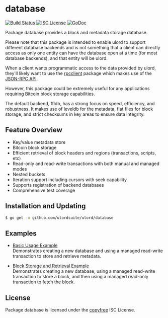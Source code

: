 database
========

[![Build Status](http://img.shields.io/travis/ulordsuite/ulord.svg)](https://travis-ci.org/ulordsuite/ulord)
[![ISC License](http://img.shields.io/badge/license-ISC-blue.svg)](http://copyfree.org)
[![GoDoc](https://img.shields.io/badge/godoc-reference-blue.svg)](http://godoc.org/github.com/ulordsuite/ulord/database)

Package database provides a block and metadata storage database.

Please note that this package is intended to enable ulord to support different
database backends and is not something that a client can directly access as only
one entity can have the database open at a time (for most database backends),
and that entity will be ulord.

When a client wants programmatic access to the data provided by ulord, they'll
likely want to use the [rpcclient](https://github.com/ulordsuite/ulord/tree/master/rpcclient)
package which makes use of the [JSON-RPC API](https://github.com/ulordsuite/ulord/tree/master/docs/json_rpc_api.md).

However, this package could be extremely useful for any applications requiring
Bitcoin block storage capabilities.

The default backend, ffldb, has a strong focus on speed, efficiency, and
robustness.  It makes use of leveldb for the metadata, flat files for block
storage, and strict checksums in key areas to ensure data integrity.

## Feature Overview

- Key/value metadata store
- Bitcoin block storage
- Efficient retrieval of block headers and regions (transactions, scripts, etc)
- Read-only and read-write transactions with both manual and managed modes
- Nested buckets
- Iteration support including cursors with seek capability
- Supports registration of backend databases
- Comprehensive test coverage

## Installation and Updating

```bash
$ go get -u github.com/ulordsuite/ulord/database
```

## Examples

* [Basic Usage Example](http://godoc.org/github.com/ulordsuite/ulord/database#example-package--BasicUsage)  
  Demonstrates creating a new database and using a managed read-write
  transaction to store and retrieve metadata.

* [Block Storage and Retrieval Example](http://godoc.org/github.com/ulordsuite/ulord/database#example-package--BlockStorageAndRetrieval)  
  Demonstrates creating a new database, using a managed read-write transaction
  to store a block, and then using a managed read-only transaction to fetch the
  block.

## License

Package database is licensed under the [copyfree](http://copyfree.org) ISC
License.
